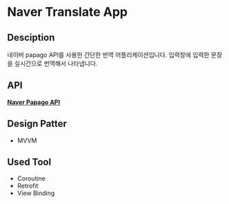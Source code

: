 # Naver Translate App

## Desciption
네이버 papago API를 사용한 간단한 번역 어플리케이션입니다.
입력창에 입력한 문장을 실시간으로 번역해서 나타냅니다.

## API
[**Naver Papago API**](https://developers.naver.com/docs/papago/papago-nmt-overview.md)

## Design Patter
+ MVVM

## Used Tool
+ Coroutine
+ Retrofit
+ View Binding

